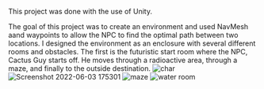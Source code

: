 This project was done with the use of Unity.

The goal of this project was to create an environment and used NavMesh aand waypoints to allow the NPC to find the optimal path between two locations. I designed the environment as an enclosure with several different rooms and obstacles.
The first is the futuristic start room where the NPC, Cactus Guy starts off. He moves through a radioactive area, through a maze, and finally to the outside destination.
![char](https://user-images.githubusercontent.com/50210628/171986440-5f48f837-4c5b-4e17-8378-66d1f8eff061.png)
![Screenshot 2022-06-03 175301](https://user-images.githubusercontent.com/50210628/171986516-1971de6f-2e6f-4ab3-82f1-7c288dbad453.png)
![maze](https://user-images.githubusercontent.com/50210628/171986519-2dccf31c-d559-4081-92c9-d2eac32ba760.png)
![water room](https://user-images.githubusercontent.com/50210628/171986522-dd7e1183-f3a2-40d9-ab8d-66b94e541aea.png)
